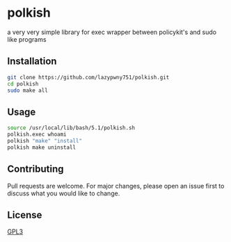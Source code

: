 # polkish
a very very simple library for exec wrapper between policykit's and sudo like programs

## Installation
```sh
git clone https://github.com/lazypwny751/polkish.git
cd polkish
sudo make all
```

## Usage
```sh
source /usr/local/lib/bash/5.1/polkish.sh
polkish.exec whoami
polkish "make" "install"
polkish make uninstall
```

## Contributing
Pull requests are welcome. For major changes, please open an issue first to discuss what you would like to change.

## License
[GPL3](https://choosealicense.com/licenses/gpl-3.0/)
